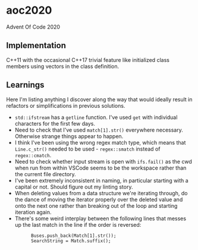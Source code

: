 # aoc2020
Advent Of Code 2020

## Implementation

C++11 with the occasional C++17 trivial feature like initialized class
members using vectors in the class definition.

## Learnings

Here I'm listing anything I discover along the way that would ideally
result in refactors or simplifications in previous solutions.

- `std::ifstream` has a `getline` function. I've used `get` with individual
  characters for the first few days.
- Need to check that I've used `match[1].str()` everywhere necessary. Otherwise
  strange things appear to happen.
- I think I've been using the wrong regex match type, which means that `Line.c_str()`
  needed to be used - `regex::smatch` instead of `regex::cmatch`.
- Need to check whether input stream is open with `ifs.fail()` as the cwd when
  run from within VSCode seems to be the workspace rather than the current file
  directory.
- I've been extremely inconsistent in naming, in particular starting with a capital
  or not. Should figure out my linting story.
- When deleting values from a data structure we're iterating through, do the
  dance of moving the iterator properly over the deleted value and onto the next
  one rather than breaking out of the loop and starting iteration again.
- There's some weird interplay between the following lines that messes up the last
  match in the line if the order is reversed:
  ```
        Buses.push_back(Match[1].str());
        SearchString = Match.suffix();
  ```